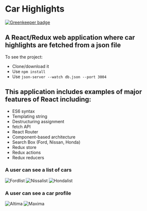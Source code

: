 # Car Highlights

[![Greenkeeper badge](https://badges.greenkeeper.io/SonyaMoisset/Car_REACT-REDUX.svg)](https://greenkeeper.io/)

## A React/Redux web application where car highlights are fetched from a json file

To see the project:
- Clone/download it
- Use ```npm install```
- Use ```json-server --watch db.json --port 3004```

## This application includes examples of major features of React including:
- ES6 syntax
- Templating string
- Destructuring assignment
- fetch API
- React Router
- Component-based architecture
- Search Box (Ford, Nissan, Honda)
- Redux store
- Redux actions
- Redux reducers
    

### A user can see a list of cars
![Fordlist](https://github.com/SonyaMoisset/car-redux/blob/master/fordlist.png) 
![Nissalist](https://github.com/SonyaMoisset/car-redux/blob/master/nissanlist.png)
![Hondalist](https://github.com/SonyaMoisset/car-redux/blob/master/hondalist.png) 

### A user can see a car profile
![Altima](https://github.com/SonyaMoisset/car-redux/blob/master/altimadetail.png)
![Maxima](https://github.com/SonyaMoisset/car-redux/blob/master/maximadetail.png)
